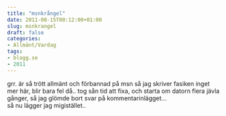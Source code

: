 ```yaml
---
title: "msnkrångel"
date: 2011-08-15T00:12:00+01:00
slug: msnkrangel
draft: false
categories:
- Allmänt/Vardag
tags:
- blogg.se
- 2011
---
```

grr. är så trött allmänt och förbannad på msn så jag skriver fasiken inget mer här, blir bara fel då.. tog sån tid att fixa, och starta om datorn flera jävla gånger, så jag glömde bort svar på kommentarinlägget...  
så nu lägger jag migistället..
